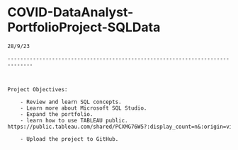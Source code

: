 # COVID-DataAnalyst-PortfolioProject-SQLData


	28/9/23
		
	------------------------------------------------------------------------------
	
	
	
	Project Objectives:

		- Review and learn SQL concepts.
		- Learn more about Microsoft SQL Studio.
		- Expand the portfolio.
		- learn how to use TABLEAU public.
    https://public.tableau.com/shared/PCXMG76W5?:display_count=n&:origin=viz_share_link
    
		- Upload the project to GitHub.
		
		
